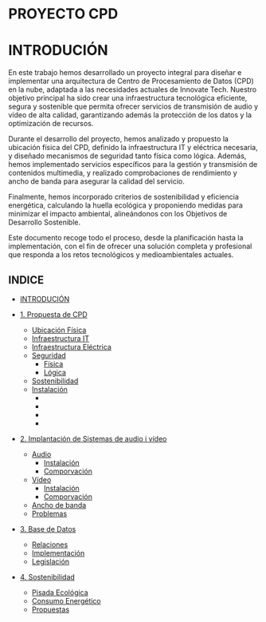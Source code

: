 # PROYECTO CPD

# INTRODUCIÓN
En este trabajo hemos desarrollado un proyecto integral para diseñar e implementar una arquitectura de Centro de Procesamiento de Datos (CPD) en la nube, adaptada a las necesidades actuales de Innovate Tech. Nuestro objetivo principal ha sido crear una infraestructura tecnológica eficiente, segura y sostenible que permita ofrecer servicios de transmisión de audio y vídeo de alta calidad, garantizando además la protección de los datos y la optimización de recursos.

Durante el desarrollo del proyecto, hemos analizado y propuesto la ubicación física del CPD, definido la infraestructura IT y eléctrica necesaria, y diseñado mecanismos de seguridad tanto física como lógica. Además, hemos implementado servicios específicos para la gestión y transmisión de contenidos multimedia, y realizado comprobaciones de rendimiento y ancho de banda para asegurar la calidad del servicio.

Finalmente, hemos incorporado criterios de sostenibilidad y eficiencia energética, calculando la huella ecológica y proponiendo medidas para minimizar el impacto ambiental, alineándonos con los Objetivos de Desarrollo Sostenible.

Este documento recoge todo el proceso, desde la planificación hasta la implementación, con el fin de ofrecer una solución completa y profesional que responda a los retos tecnológicos y medioambientales actuales.


## INDICE
- [INTRODUCIÓN](#introdución)
- [1. Propuesta de CPD](./Propuesta.md)
    - [Ubicación Física](./ubicación.md)
    - [Infraestructura IT](./infraestructura-it.md)
    - [Infraestructura Eléctrica](./infraestructura-e.md)
    - [Seguridad](./prevención.md)
        - [Física](./fisica.md)
        - [Lógica](./lógica.md)
    - [Sostenibilidad](./sos.md)
    - [Instalación](./install.md)
        - [](./1.md)
        - [](./2.md)
        - [](./3.md)
        - [](./4.md)

- [2. Implantación de Sistemas de audio i vídeo](./cpd.md)
    - [Audio](./audio.md)
        - [Instalación](./insta.md)
        - [Comporvación](./compra.md)
    - [Vídeo](./video.md)
        - [Instalación](./insta2.md)
        - [Comporvación](./compra2.md)
    - [Ancho de banda](./banda.md)
    - [Problemas](./error.md)

- [3. Base de Datos](./base.md)
    - [Relaciones](./relacion.md)
    - [Implementación](./dades.md)
    - [Legislación](./ley.md)

- [4. Sostenibilidad](./sosteni.md)
    - [Pisada Ecológica](./eco.md)
    - [Consumo Energético](./consum.md)
    - [Propuestas](./propu.md)

